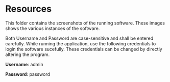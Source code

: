 # Resources
This folder contains the screenshots of the running software. These images shows the various instances of the software.

Both Username and Password are case-sensitive and shall be entered carefully. While running the application, use the following credentials to login the software sucefully. These credentials can be changed by directly altering the program.

__Username__: admin

__Password__: password
